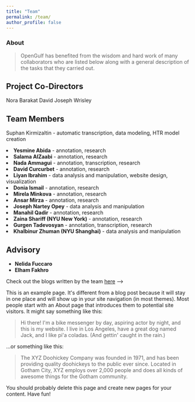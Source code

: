 ```yaml
---
title: "Team"
permalink: /team/
author_profile: false
---
```



### About

> OpenGulf has benefited from the wisdom and hard work of many collaborators who are listed below along with a general description of the tasks that they carried out. 



## Project Co-Directors

Nora Barakat
David Joseph Wrisley
	
## Team Members

Suphan Kirmizaltin - automatic transcription, data modeling, HTR model creation
		<li><b>Yesmine Abida</b> - annotation, research
		<li><b>Salama AlZaabi</b> - annotation, research
		<li><b>Nada Ammagui</b> - annotation, transcription, research
		<li><b>David Curcurbet</b> - annotation, research
		<li><b>Liyan Ibrahim</b> - data analysis and manipulation, website design, visualization 
		<li><b>Donia Ismail</b> - annotation, research
		<li><b>Mirela Minkova</b> - annotation, research
		<li><b>Ansar Mirza</b> - annotation, research
		<li><b>Joseph Nartey Opey</b> - data analysis and manipulation
		<li><b>Manahil Qadir</b> - annotation, research
		<li><b>Zaina Shariff (NYU New York)</b> - annotation, research
		<li><b>Gurgen Tadevosyan</b> - annotation, transcription, research
		<li><b>Khalbinur Zhuman (NYU Shanghai)</b> - data analysis and manipulation
	</ul>
</p>
<h2 id="content"> Advisory </h2>
<p> 
	<ul>
		<li><b>Nelida Fuccaro</b>
		<li><b>Elham Fakhro</b>
	</ul>
</p>



Check out the blogs written by the team <a href="/blogs.html" class="link">here</a>
 -->


This is an example page. It's different from a blog post because it will stay in one place and will show up in your site navigation (in most themes). Most people start with an About page that introduces them to potential site visitors. It might say something like this:

> Hi there! I'm a bike messenger by day, aspiring actor by night, and this is my website. I live in Los Angeles, have a great dog named Jack, and I like pi'a coladas. (And gettin' caught in the rain.)

...or something like this:

> The XYZ Doohickey Company was founded in 1971, and has been providing quality doohickeys to the public ever since. Located in Gotham City, XYZ employs over 2,000 people and does all kinds of awesome things for the Gotham community.

You should probably delete this page and create new pages for your content. Have fun!